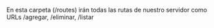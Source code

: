 En esta carpeta (/routes) irán todas las rutas de nuestro servidor como URLs /agregar, /eliminar, /listar